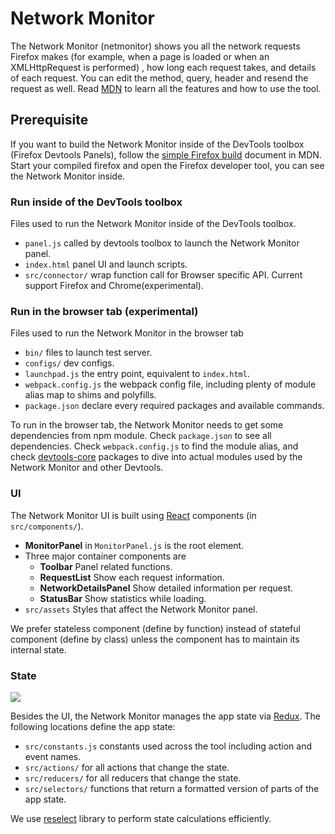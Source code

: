 # Network Monitor

The Network Monitor (netmonitor) shows you all the network requests Firefox makes (for example, when a page is loaded or when an XMLHttpRequest is performed) , how long each request takes, and details of each request. You can edit the method, query, header and resend the request as well. Read [MDN](https://developer.mozilla.org/en-US/docs/Tools/Network_Monitor) to learn all the features and how to use the tool.

## Prerequisite

If you want to build the Network Monitor inside of the DevTools toolbox (Firefox Devtools Panels), follow the [simple Firefox build](https://developer.mozilla.org/docs/Mozilla/Developer_guide/Build_Instructions/Simple_Firefox_build) document in MDN. Start your compiled firefox and open the Firefox developer tool, you can see the Network Monitor inside.

### Run inside of the DevTools toolbox

Files used to run the Network Monitor inside of the DevTools toolbox.

* `panel.js` called by devtools toolbox to launch the Network Monitor panel.
* `index.html` panel UI and launch scripts.
* `src/connector/` wrap function call for Browser specific API. Current support Firefox and Chrome(experimental).

### Run in the browser tab (experimental)

Files used to run the Network Monitor in the browser tab

* `bin/` files to launch test server.
* `configs/` dev configs.
* `launchpad.js` the entry point, equivalent to `index.html`.
* `webpack.config.js` the webpack config file, including plenty of module alias map to shims and polyfills.
* `package.json` declare every required packages and available commands.

To run in the browser tab, the Network Monitor needs to get some dependencies from npm module. Check `package.json` to see all dependencies. Check `webpack.config.js` to find the module alias, and check [devtools-core](https://github.com/devtools-html/devtools-core) packages to dive into actual modules used by the Network Monitor and other Devtools.

### UI

The Network Monitor UI is built using [React](http://searchfox.org/mozilla-central/source/devtools/docs/frontend/react.md) components (in `src/components/`).

* **MonitorPanel** in `MonitorPanel.js` is the root element.
* Three major container components are
  - **Toolbar** Panel related functions.
  - **RequestList** Show each request information.
  - **NetworkDetailsPanel** Show detailed information per request.
  - **StatusBar** Show statistics while loading.
* `src/assets` Styles that affect the Network Monitor panel.

We prefer stateless component (define by function) instead of stateful component (define by class) unless the component has to maintain its internal state.

### State

![](https://hacks.mozilla.org/files/2017/06/image8.png)

Besides the UI, the Network Monitor manages the app state via [Redux](http://searchfox.org/mozilla-central/source/devtools/docs/frontend/redux.md). The following locations define the app state:

* `src/constants.js` constants used across the tool including action and event names.
* `src/actions/` for all actions that change the state.
* `src/reducers/` for all reducers that change the state.
* `src/selectors/` functions that return a formatted version of parts of the app state.

We use [reselect](https://github.com/reactjs/reselect) library to perform state calculations efficiently.
